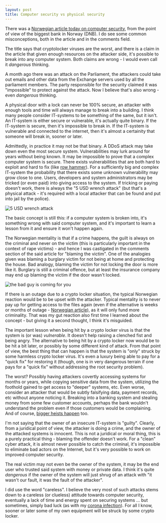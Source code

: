 ```yaml
---
layout: post
title: Computer security vs physical security
---
```


There was a [Norwegian article today on computer security](https://e24.no/boers-og-finans/i/56d6jK/dnb-frykter-mer-profesjonelle-hackere-loesepengevirus-er-farligst), from the point of view of the biggest bank in Norway (DNB).  I do see some common misconceptions, both in the article and in the comments field.

The title says that cryptolocker viruses are the worst, and there is a claim in the article that given enough resources on the attacker side, it's possible to break into any computer system.  Both claims are wrong - I would even call it *dangerous* thinking.

A month ago there was an attack on the Parliament, the attackers could take out emails and other data from the Exchange servers used by all the parliament members.  The party responsible for the security claimed it was "impossible" to protect against the attack.  Now I believe that's also wrong - even *dangerous* thinking.

A physical door with a lock can never be 100% secure, an attacker with enough tools and time will always manage to break into a building.  I think many people consider IT-systems to be something of the same, but it isn't.  An IT-system is either secure or vulnerable, it's actually quite binary.  If the IT-system is secure, then it's impossible to break in.  If the IT-system is vulnerable and connected to the internet, then it's almost a certainity that someone will break in, sooner or later.

Admittedly, in practice it may not be that binary.  A DDoS attack may take down even the most secure system.  Vulnerabilities may lurk around for years without being known.  It may be impossible to prove that a complex computer system is secure.  There exists vulnerabilities that are both hard to exploit and hard to fix (like [row hammer](https://en.wikipedia.org/wiki/Row_hammer)).  For a sufficiently big and complex IT-system the probability that there exists some unknown vulnerability may grow close to one.  Users, developers and system administrators may be tricked (or even paid) into giving access to the system.  If tricking or paying doesn't work, there is always the "5 USD wrench attack" (but that's a physical attack - it's required with a local attacker that can be found and put into jail by the police).

![5 USD wrench attack](https://imgs.xkcd.com/comics/security.png)

The basic concept is still this: if a computer system is broken into, it's something wrong with said computer system, and it's important to learn a lesson from it and ensure it won't happen again.

The Norwegian mentality is that if a crime happens, the guilt is always on the criminal and never on the victim (this is particularly important in the context of rape victims) - and hence I was castigated in the comments section of the said article for "blaming the victim".  One of the analogies given was blaming a burglary victim for not being at home and protecting the house.  Bad analogy, blaming the victim for not locking the door is more like it.  Burglary is still a criminal offence, but at least the insurance company may end up blaming the victim if the door wasn't locked.

![the bad guy is coming for you](https://ipfs.io/ipfs/QmZARWFJYQvqpBpY5vN9GVsXW94oiRQ1gXXZjphek8MMnM)

If there is an outage due to a crypto locker situation, the typical Norwegian reaction would be to be upset with the attacker.  Typical mentality is to never pay up for getting access to the files again (even if the alternative is weeks or months of outage - [Norwegian article](https://www.nrk.no/innlandet/kan-ta-et-halvt-ar-for-ostre-toten-a-rette-opp-dataangrep-1.15364106)), as it will only fund more criminality.  That was my gut reaction also first time I learned about the concept - but giving it a second thought, I think it's misguided.

The important lesson when being hit by a crypto locker virus is that the system is (or was) *vulnerable*.  It doesn't help raising a clenched fist and being angry.  The alternative to being hit by a crypto locker now would be to be hit a bit later, or possibly by some different kind of attack. From that point of view, the best thing that can happen is that the system is "only" struck by some harmless crypto locker virus.  It's even a luxury being able to pay for a "quick fix" for restoring it (though, one is in very dangerous terrain if one pays for a "quick fix" without addressing the root security problem).

The worst?  Possibly having attackers covertly accessing systems for months or years, while copying sensitive data from the system, utilizing the foothold gained to get access to "deeper" systems, etc.  Even worse, consider an attacker that would be subtly falsifying data, payment records, etc without anyone noticing it.  Breaking into a banking system and stealing money from some few customer accounts, perhaps the bank wouldn't understand the problem even if those customers would be complaining.  And of course, [bigger heists happen](https://blog.idex.io/all-posts/a-complete-list-of-cryptocurrency-exchange-hacks-updated) too.

I'm not saying that the owner of an insecure IT-system is "guilty".  Clearly, from a juridical point of view, the attacker is doing a crime, and the owner of the attacked systems is innocent.  This is not a juridical or moral thing, this is a purely practical thing - blaming the offender doesn't work.  For a "clean" cyber attack, it is almost never possible to catch the criminal, it's impossible to eliminate bad actors on the Internet, but it's very possible to work on improved computer security.

The real victim may not even be the owner of the system, it may be the end user who trusted said system with money or private data.  I think it's quite *dangerous* if the owner of the system will just shrug of an attack with "it wasn't our fault, it was the fault of the attacker".

I did use the word "careless". I believe the very most of such attacks stems down to a careless (or clueless) attitude towards computer security, eventually a lack of time and energy spent on securing systems ... but sometimes, simply bad luck (as with my [corona infection](https://tobixen.github.io/covid-positive/)).  For all I know, sooner or later some of my own equipment will be struck by some crypto locker.